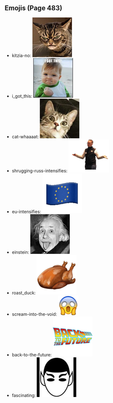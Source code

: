 
## Emojis (Page 483)

* kitzia-no: ![kitzia-no](output/kitzia-no.png)
* i_got_this: ![i_got_this](output/i_got_this.jpg)
* cat-whaaaat: ![cat-whaaaat](output/cat-whaaaat.png)
* shrugging-russ-intensifies: ![shrugging-russ-intensifies](output/shrugging-russ-intensifies.gif)
* eu-intensifies: ![eu-intensifies](output/eu-intensifies.gif)
* einstein: ![einstein](output/einstein.jpg)
* roast_duck: ![roast_duck](output/roast_duck.png)
* scream-into-the-void: ![scream-into-the-void](output/scream-into-the-void.gif)
* back-to-the-future: ![back-to-the-future](output/back-to-the-future.png)
* fascinating: ![fascinating](output/fascinating.jpg)
